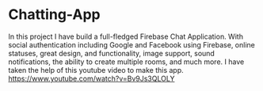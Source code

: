 # Chatting-App
In this project I have build a full-fledged Firebase Chat Application. With social authentication including Google and Facebook using Firebase, online statuses, great design, and functionality, image support, sound notifications, the ability to create multiple rooms, and much more.
I have taken the help of this youtube video to make this app. https://www.youtube.com/watch?v=Bv9Js3QLOLY
